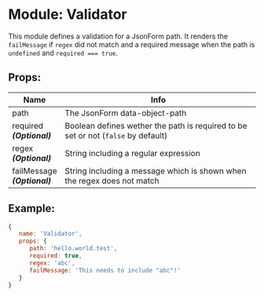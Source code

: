 # Module: Validator
This module defines a validation for a JsonForm path. It renders the `failMessage` if `regex` did not match and a required message when the path is `undefined` and `required === true`.

## Props:

Name                              | Info
--------------------------------- | ---------------------------------------------------------------------------------
path                              | The JsonForm data-object-path
required <br/>***(Optional)***    | Boolean defines wether the path is required to be set or not (`false` by default)
regex <br/>***(Optional)***       | String including a regular expression
failMessage <br/>***(Optional)*** | String including a message which is shown when the regex does not match

## Example:

```js
{
   name: 'Validator',
   props: {
      path: 'hello.world.test',
      required: true,
      regex: 'abc',
      failMessage: 'This needs to include "abc"!'
   }
}
```
